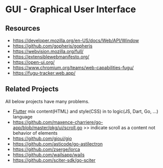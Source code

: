 # GUI - Graphical User Interface

## Resources
- https://developer.mozilla.org/en-US/docs/Web/API/Window
- https://github.com/gopherjs/gopherjs
- https://webvision.mozilla.org/full/
- https://extensiblewebmanifesto.org/
- https://open-ui.org/
- https://www.chromium.org/teams/web-capabilities-fugu/
- https://fugu-tracker.web.app/

## Related Projects
All below projects have many problems.
- [Flutter](https://docs.flutter.dev/) mix content(HTML) and style(CSS) in to logic(JS, Dart, Go, ...) language
- https://github.com/maxence-charriere/go-app/blob/master/pkg/ui/scroll.go		>> indicate scroll as a content not behavior of elements
- https://github.com/gioui/gio
- https://github.com/asticode/go-astilectron
- https://github.com/zserge/lorca
- https://github.com/wailsapp/wails
- https://github.com/sciter-sdk/go-sciter
